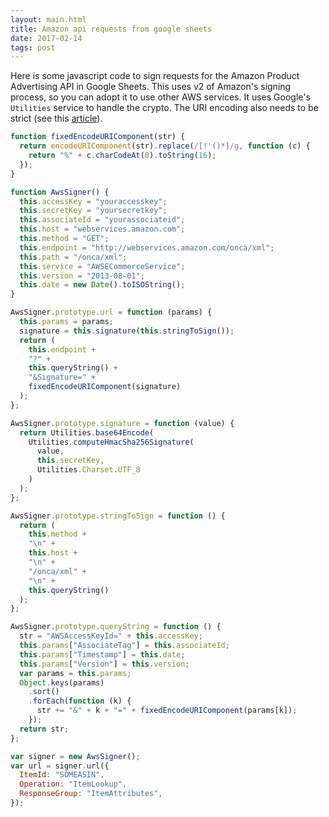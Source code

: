 ```yaml
---
layout: main.html
title: Amazon api requests from google sheets
date: 2017-02-14
tags: post
---
```


Here is some javascript code to sign requests for the Amazon Product Advertising API in Google Sheets. This uses
v2 of Amazon's signing process, so you can adopt it to use other AWS services. It uses Google's `Utilities` service
to handle the crypto. The URI encoding also needs to be strict (see this [article](https://developer.mozilla.org/en-US/docs/Web/JavaScript/Reference/Global_Objects/encodeURIComponent)).

```javascript
function fixedEncodeURIComponent(str) {
  return encodeURIComponent(str).replace(/[!'()*]/g, function (c) {
    return "%" + c.charCodeAt(0).toString(16);
  });
}

function AwsSigner() {
  this.accessKey = "youraccesskey";
  this.secretKey = "yoursecretkey";
  this.associateId = "yourassociateid";
  this.host = "webservices.amazon.com";
  this.method = "GET";
  this.endpoint = "http://webservices.amazon.com/onca/xml";
  this.path = "/onca/xml";
  this.service = "AWSECommerceService";
  this.version = "2013-08-01";
  this.date = new Date().toISOString();
}

AwsSigner.prototype.url = function (params) {
  this.params = params;
  signature = this.signature(this.stringToSign());
  return (
    this.endpoint +
    "?" +
    this.queryString() +
    "&Signature=" +
    fixedEncodeURIComponent(signature)
  );
};

AwsSigner.prototype.signature = function (value) {
  return Utilities.base64Encode(
    Utilities.computeHmacSha256Signature(
      value,
      this.secretKey,
      Utilities.Charset.UTF_8
    )
  );
};

AwsSigner.prototype.stringToSign = function () {
  return (
    this.method +
    "\n" +
    this.host +
    "\n" +
    "/onca/xml" +
    "\n" +
    this.queryString()
  );
};

AwsSigner.prototype.queryString = function () {
  str = "AWSAccessKeyId=" + this.accessKey;
  this.params["AssociateTag"] = this.associateId;
  this.params["Timestamp"] = this.date;
  this.params["Version"] = this.version;
  var params = this.params;
  Object.keys(params)
    .sort()
    .forEach(function (k) {
      str += "&" + k + "=" + fixedEncodeURIComponent(params[k]);
    });
  return str;
};

var signer = new AwsSigner();
var url = signer.url({
  ItemId: "SOMEASIN",
  Operation: "ItemLookup",
  ResponseGroup: "ItemAttributes",
});
```

